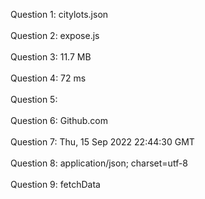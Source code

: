 Question 1: citylots.json <br /> <br />
Question 2: expose.js <br /> <br />
Question 3: 11.7 MB <br /> <br />
Question 4: 72 ms <br /> <br />
Question 5: <br /> <br />
Question 6: Github.com <br /> <br />
Question 7: Thu, 15 Sep 2022 22:44:30 GMT <br /> <br />
Question 8: application/json; charset=utf-8 <br /> <br />
Question 9: fetchData <br /> <br />